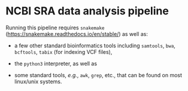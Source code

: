 # NCBI SRA data analysis pipeline

Running this pipeline requires `snakemake`
(https://snakemake.readthedocs.io/en/stable/) as well as:

* a few other standard bioinformatics tools including `samtools`,
`bwa`, `bcftools`, `tabix` (for indexing VCF files),

* the `python3` interpreter, as well as

* some standard tools, *e.g.*, `awk`, `grep`, etc., that can be found
on most linux/unix systems.
